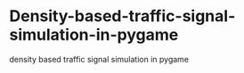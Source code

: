 # Density-based-traffic-signal-simulation-in-pygame
density based traffic signal simulation in pygame
